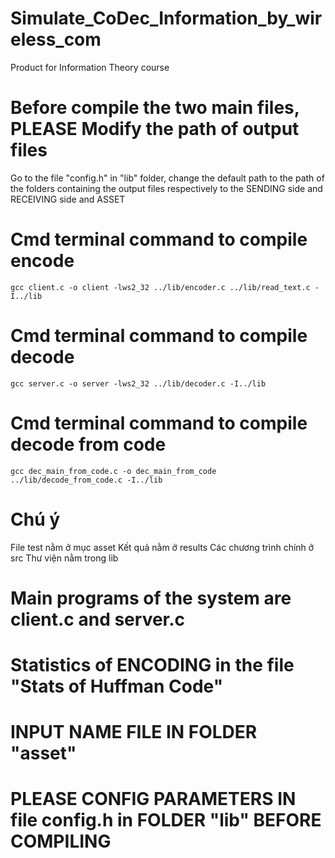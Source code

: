 # Simulate_CoDec_Information_by_wireless_com
Product for Information Theory course 

# Before compile the two main files, PLEASE Modify the path of output files
Go to the file "config.h" in "lib" folder, change the default path to the path of the folders
containing the output files respectively to the SENDING side and RECEIVING side and ASSET

# Cmd terminal command to compile encode 
    gcc client.c -o client -lws2_32 ../lib/encoder.c ../lib/read_text.c -I../lib

# Cmd terminal command to compile decode
    gcc server.c -o server -lws2_32 ../lib/decoder.c -I../lib

# Cmd terminal command to compile decode from code 
    gcc dec_main_from_code.c -o dec_main_from_code ../lib/decode_from_code.c -I../lib

# Chú ý 
File test nằm ở mục asset
Kết quả nằm ở results
Các chương trình chính ở src
Thư viện nằm trong lib

# Main programs of the system are client.c and server.c
# Statistics of ENCODING in the file "Stats of Huffman Code" 
# INPUT NAME FILE IN FOLDER "asset" 
# PLEASE CONFIG PARAMETERS IN file config.h in FOLDER "lib" BEFORE COMPILING 
